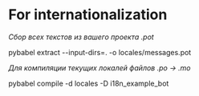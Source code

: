# For internationalization

*Сбор всех текстов из вашего проекта .pot*  
  
pybabel extract --input-dirs=. -o locales/messages.pot 
 
*Для компиляции текущих локалей файлов .po -> .mo*   
  
pybabel compile -d locales -D i18n_example_bot
